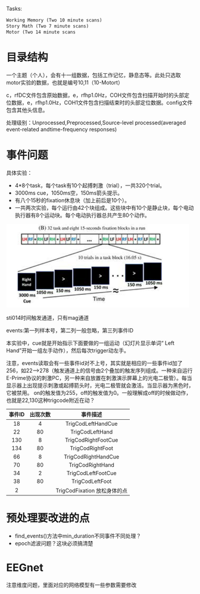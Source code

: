 Tasks:

    Working Memory (Two 10 minute scans)
    Story Math (Two 7 minute scans)
    Motor (Two 14 minute scans
# 目录结构

一个主题（个人），会有十一组数据，包括工作记忆，静息态等。此处只选取motor实验的数据，也就是编号10,11（10-Motort）

c，rfDC文件包含原始数据，e，rfhp1.0Hz，COH文件包含扫描开始时的头部定位数据，e，rfhp1.0Hz，COH1文件包含扫描结束时的头部定位数据。config文件包含其他头信息。

处理级别：Unprocessed,Preprocessed,Source-level processed(averaged event-related andtime-frequency responses)

# 事件问题

具体实验：
- 4*8个task，每个task有10个起搏刺激（trial），一共320个trial。
- 3000ms cue，1050ms空，150ms箭头提示。
- 有八个15秒的fixation休息块（加上前后是10个）。
- 一共两次实验，每个运行由42个块组成。这些块中有10个是静止块，每个电动执行器有8个运动块。每个电动执行器总共产生80个动作。

![运动图片.png](./pics/运动图片.png)

sti014时间触发通道，只有mag通道

events:第一列样本号，第二列一般忽略，第三列事件ID

本实验中，cue就是开始指示下面要做的一组运动（幻灯片显示单词“ Left Hand”开始一组左手动作），然后每次trigger动左手。

注意，events读取会有一些事件id对不上号，其实就是相应的一些事件id加了256，如22——>278（触发通道上的信号由2个叠加的触发序列组成。一种来自运行E-Prime协议的刺激PC，另一种来自放置在刺激演示屏幕上的光电二极管）。每当显示器上出现提示刺激或起搏箭头时，光电二极管就会激活。当显示器为黑色时，它被禁用。 on的触发值为255，off的触发值为0。一般理解成off的时候做动作，也就是22,130这种trigcode附近在动？

事件ID|出现次数|事件描述
:-:|:-:|:-:
18|4|TrigCodLeftHandCue
22|80|TrigCodLeftHand
130|8|TrigCodRightFootCue
134| 80|TrigCodRightFoot 
66| 8|TrigCodRightHandCue
70| 80|TrigCodRightHand
34|2|TrigCodLeftFootCue
38| 80|TrigCodLeftFoot
2||TrigCodFixation 放松身体的点


# 预处理要改进的点

- find_events()方法中min_duration不同事件不同处理？
- epoch滤波问题？这块必须搞清楚


# EEGnet

注意维度问题，里面对应的网络模型有一些参数需要修改

